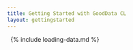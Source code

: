 ```yaml
---
title: Getting Started with GoodData CL
layout: gettingstarted
---
```


<a name="gdcl">&nbsp;</a>
{% include loading-data.md %}